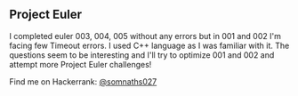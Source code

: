 ## Project Euler
I completed euler 003, 004, 005 without any errors but in 001 and 002 I'm facing few Timeout errors. I used C++ language as I was familiar with it. The questions seem to be interesting and I'll try to optimize 001 and 002 and attempt more Project Euler challenges!

Find me on Hackerrank: [@somnaths027](https://www.hackerrank.com/somnaths027?hr_r=1)
